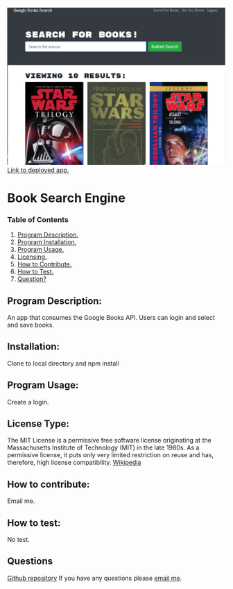 
  ![Image of app](https://github.com/terrylthompsonintx/Book-Search-Engine/blob/master/sc.png)
  [Link to deployed app.](https://cryptic-inlet-28634.herokuapp.com/)
  # Book Search Engine
  ### Table of Contents
  1. [Program Description.](#program-description)
  2. [Program Installation.](#installation)
  3. [Program Usage.](#program-usage)
  4. [Licensing.](#license-type)
  5. [How to Contribute.](#how-to-contribute)
  6. [How to Test.](#how-to-test)
  7. [Question?](#questions)
  
  ## Program Description:
  An app that consumes the Google Books API.  Users can login and select and save books. 
  
  ## Installation:
  Clone to local directory and npm install
  
  ## Program Usage:
  Create a login. 
  
  ## License Type: 
  The MIT License is a permissive free software license originating at the Massachusetts Institute of Technology (MIT) in the late 1980s. As a permissive license, it puts only very limited restriction on reuse and has, therefore, high license compatibility.
  [Wikipedia](https://en.wikipedia.org/wiki/MIT_License)
  
  ## How to contribute:
  Email me. 
  
  ## How to test:
  No test.
  
  ## Questions
  [Github repository](https://github.com/terrylthompsonintx@gmail.com)
  If you have any questions please [email me](mailto:terrylthompsonintx@gmail.com). 
     
  
